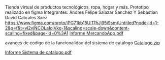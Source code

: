 Tienda virtual de productos tecnológicos, ropa, hogar y más. Prototipo realizado en figma 
Integrantes: Andres Felipe Salazar Sanchez Y Sebastian David Cabrales Saez 
https://www.figma.com/proto/iPG71kb15UI17hJj95i9sm/Untitled?node-id=1-2&p=f&t=vI2vjNCOLaIoiVkg-1&scaling=scale-down&content-scaling=fixed&page-id=0%3A1
[Informe MercandoApp.pdf](https://github.com/user-attachments/files/20513056/Informe.MercandoApp.pdf)

avances de codigo de la funcionalidad del sistema de catalogo 
[Catalogo.zip](https://github.com/user-attachments/files/20676227/Catalogo.zip)

[Informe Sistema de catalogo.pdf](https://github.com/user-attachments/files/20676324/Informe.Sistema.de.catalogo.pdf)
